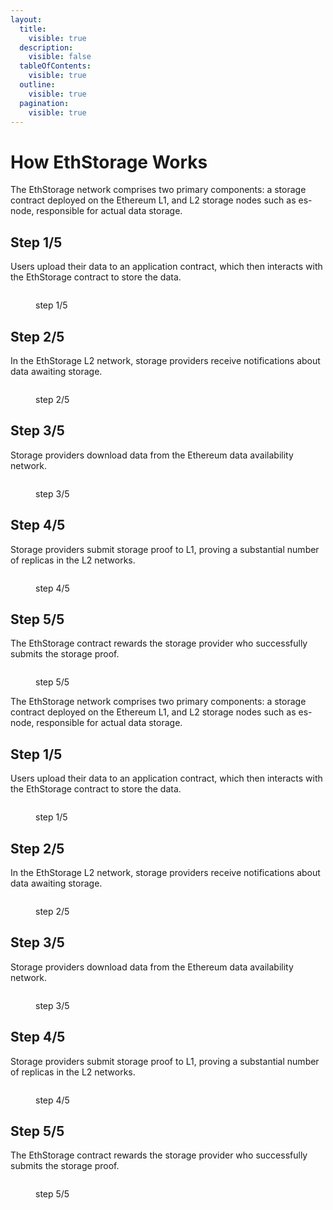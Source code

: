 ```yaml
---
layout:
  title:
    visible: true
  description:
    visible: false
  tableOfContents:
    visible: true
  outline:
    visible: true
  pagination:
    visible: true
---
```


# How EthStorage Works

The EthStorage network comprises two primary components: a storage contract deployed on the Ethereum L1, and L2 storage nodes such as es-node, responsible for actual data storage.

## Step 1/5

Users upload their data to an application contract, which then interacts with the EthStorage contract to store the data.

<figure><img src="https://ethstorage.io/img/work1.d595c1f9.svg" alt=""><figcaption><p>step 1/5</p></figcaption></figure>

## Step 2/5

In the EthStorage L2 network, storage providers receive notifications about data awaiting storage.

<figure><img src="https://ethstorage.io/img/work2.ee049c2c.svg" alt=""><figcaption><p>step 2/5</p></figcaption></figure>

## Step 3/5

Storage providers download data from the Ethereum data availability network.

<figure><img src="https://ethstorage.io/img/work3.89adbac4.svg" alt=""><figcaption><p>step 3/5</p></figcaption></figure>

## Step 4/5

Storage providers submit storage proof to L1, proving a substantial number of replicas in the L2 networks.

<figure><img src="https://ethstorage.io/img/work4.bb8f04dc.svg" alt=""><figcaption><p>step 4/5</p></figcaption></figure>

## Step 5/5

The EthStorage contract rewards the storage provider who successfully submits the storage proof.

<figure><img src="https://ethstorage.io/img/work5.165c0bba.svg" alt=""><figcaption><p>step 5/5</p></figcaption></figure>

The EthStorage network comprises two primary components: a storage contract deployed on the Ethereum L1, and L2 storage nodes such as es-node, responsible for actual data storage.

## Step 1/5

Users upload their data to an application contract, which then interacts with the EthStorage contract to store the data.

<figure><img src="https://ethstorage.io/img/work1.d595c1f9.svg" alt=""><figcaption><p>step 1/5</p></figcaption></figure>

## Step 2/5

In the EthStorage L2 network, storage providers receive notifications about data awaiting storage.

<figure><img src="https://ethstorage.io/img/work2.ee049c2c.svg" alt=""><figcaption><p>step 2/5</p></figcaption></figure>

## Step 3/5

Storage providers download data from the Ethereum data availability network.

<figure><img src="https://ethstorage.io/img/work3.89adbac4.svg" alt=""><figcaption><p>step 3/5</p></figcaption></figure>

## Step 4/5

Storage providers submit storage proof to L1, proving a substantial number of replicas in the L2 networks.

<figure><img src="https://ethstorage.io/img/work4.bb8f04dc.svg" alt=""><figcaption><p>step 4/5</p></figcaption></figure>

## Step 5/5

The EthStorage contract rewards the storage provider who successfully submits the storage proof.

<figure><img src="https://ethstorage.io/img/work5.165c0bba.svg" alt=""><figcaption><p>step 5/5</p></figcaption></figure>

